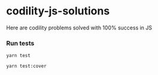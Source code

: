 # codility-js-solutions

Here are codility problems solved with 100% success in JS

### Run tests

`yarn test`

`yarn test:cover`